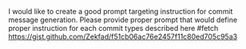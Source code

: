 
I would like to create a good prompt targeting instruction for commit message generation. Please provide proper prompt that would define proper instruction for each commit types described here #fetch https://gist.github.com/Zekfad/f51cb06ac76e2457f11c80ed705c95a3